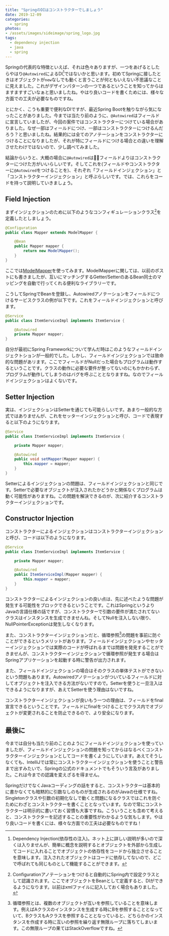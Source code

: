 ```yaml
---
title: "SpringのDIはコンストラクターでしましょう"
date: 2019-12-09
categories: 
  - spring
photos:
- /assets/images/sideimage/spring_logo.jpg
tags:
  - dependency injection
  - java
  - spring
---
```


Springの代表的な特徴といえば、それは色々ありますが、一つをあげるとしたらやはり`@Autowired`によるDI[^1]ではないかと思います。初めてSpringに接したときはオブジェクトが`new`なしでも動くと言うことが何ともいえない不思議なことに見えました。これがデザインパターンの一つであるということを知ってからはますますすごいなぁと思いましたね。やはり良いコードを書くためには、様々な方面での工夫が必要なものですね。

とにかく、こうも重要で便利なDIですが、最近Spring Bootを触りながら気になったことがありました。今までは当たり前のように、`@Autowired`はフィールドに宣言していましたが、今回の案件ではコンストラクターにつけている場合がありました。なぜ一部はフィールドにつけ、一部はコンストラクターにつけるんだろう？と思いましたね。結果的には全てのアノテーションをコンストラクターにつけることになりましたが、それが特にフィールドにつける場合との違いを理解させたわけではないので、少し調べてみました。

結論からいうと、大概の場合に`@Autowired`はフィールドよりはコンストラクターにつけた方がいいらしいです。そしてこれを(フィールドやコンストラクターに`@Autowired`をつけることを)、それぞれ「フィールドインジェクション」と「コンストラクターインジェクション」と呼ぶらしいです。では、これらをコードを持って説明していきましょう。

## Field Injection

まずインジェクションのために以下のようなコンフィギュレーションクラス[^2]を定義したとしましょう。

```java
@Configuration
public class Mapper extends ModelMapper {

    @Bean
    public Mapper mapper {
        return new ModelMapper();
    }
}
```

ここでは[ModelMapper](http://modelmapper.org/)を使ってみます。ModelMapperに関しては、以前のポストにも書きましたが、互いにマッチングするGetter/SetterのあるBean同士のマッピングを自動で行ってくれる便利なライブラリーです。

こうしてSpringでBeanを登録し、Autowiredアノテーションをフィールドにつけるサービスクラスの例が以下です。これをフィールドインジェクションと呼びます。

```java
@Service
public class ItemServiceImpl implements ItemService {

    @Autowired
    private Mapper mapper;
}
```

自分が最初にSpring Frameworkについて学んだ時はこのようなフィールドインジェクトションが一般的でした。しかし、フィールドインジェクションでは致命的な問題があリます。ここでフィールドがNullだった場合もプログラムは動作するということです。クラスの動作に必要な要件が整ってないのにもかかわらず、プログラムが動作してしまうのはバグを呼ぶこととなりますね。なのでフィールドインジェクションはよくないです。

## Setter Injection

実は、インジェクションはSetterを通じても可能らしいです。あまり一般的な方式ではありませんが、これをセッターインジェクションと呼び、コードで表現すると以下のようになります。

```java
@Service
public class ItemServiceImpl implements ItemService {

    private Mapper mapper;

    @Autowired
    public void setMapper(Mapper mapper) {
        this.mapper = mapper;
    }
}
```

Setterによるインジェクションの問題は、フィールドインジェクションと同じです。Setterで必要なオブジェクトが注入されたかどうかと関係なくプログラムは動く可能性がありますね。この問題を解決できるのが、次に紹介するコンストラクターインジェクションです。

## Constructor Injection

コンストラクターによるインジェクションはコンストラクターインジェクションと呼び、コードは以下のようになります。

```java
@Service
public class ItemServiceImpl implements ItemService {

    private Mapper mapper;

    @Autowired
    public ItemServiceImpl(Mapper mapper) {
        this.mapper = mapper;
    }
}
```

コンストラクターによるインジェクションの良い点は、先に述べたような問題が発生する可能性をブロックできるということです。これはSpringというよりJavaの言語仕様の話ですが、コンストラクターで引数の要件が満たされてないクラスはインスタンスを生成できませんね。そしてNullを注入しない限り、NullPointerExceptionは発生しなくなります。

また、コンストラクターインジェクションだと、循環参照[^3]の問題を事前に防ぐことができるというメリットがあります。フィールドインジェクションやセッターインジェクションでは実際のコードが呼ばれるまでは問題を発見することができませんが、コンストラクターインジェクションで循環参照が発生する場合はSpringアプリケーションを起動する時に警告が出力されます。

また、フィールドインジェクションの場合はそのクラスの単体テストができないという問題もあります。Autowiredアノテーションがついているフィールドに対してオブジェクトを注入できる方法がないですので。Setterを使うと一旦注入はできるようになりますが、あえてSetterを使う理由はないですね。

コンストラクターインジェクションが良いもう一つの理由は、フィールドをfinal宣言できるということです。フィールドにfinalをつけることでクラス内でオブジェクトが変更されることを防止できるので、より安全になります。

## 最後に

今までは自分も当たり前のことのようにフィールドインジェクションを使っていましたが、フィールドインジェクションの問題を知ってからはなるべくコンストラクターインジェクションとしてコードを書くようにしています。あえてそうしなくても、IntelliJでは常にコンストラクターインジェクションを使うことと警告まで出すみたいで、Springの公式のドキュメントでもそういう言及がありました。これは今までの認識を変えざるを得ません。

SpringだけでなくJavaコーディングの話をすると、コンストラクターは基本的に書かなくても暗黙的に引数なしのものが生成されるのがJavaの仕様ですね。Singletonクラスや引数の初期化なしで動くと問題になるクラスではこれを防ぐためにわざとコンストラクターを書くこととなっています。なので常にコンストラクターは明示的に書いておく習慣も大事ですね。こういうことも含めて考えると、コンストラクターを記述することの重要性がわかるような気もします。やはり良いコードを書くには、様々な方面での工夫は必要なものですね！

[^1]: Dependency Injection(依存性の注入)。ネット上に詳しい説明が多いので深くは入りませんが、簡単に概念を説明するとオブジェクトを外部から生成してコードに入れることでオブジェクトの依存性をコードから独立させることを意味します。注入されたオブジェクトはコードに依存してないので、どこで呼ばれても同じものとして機能することができます。
[^2]: Configurationアノテーションをつけると自動的にSpring内で設定クラスとして認識されます。ここでオブジェクトをBeanとして定義すると、DIができるようになります。以前はxmlファイルに記入しておく場合もありました。
[^3]: 循環参照とは、複数のオブジェクトが互いを参照していることを意味します。例えばAクラスのインスタンスを生成する時にBを参照することとなっていて、BクラスもAクラスを参照することとなっていると、どちらかのインスタンスを作成する時に互いの参照を繰り返す無限ループに落ちてしまいます。この無限ループの果てはStackOverflowですね。
